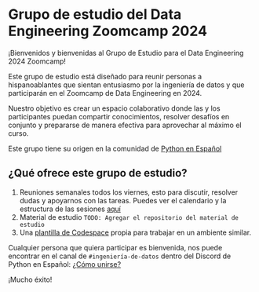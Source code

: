 # Grupo de estudio del Data Engineering Zoomcamp 2024

¡Bienvenidos y bienvenidas al Grupo de Estudio para el Data Engineering 2024 Zoomcamp!

Este grupo de estudio está diseñado para reunir personas a hispanoablantes que sientan entusiasmo por la ingeniería de datos y que participarán en el Zoomcamp de Data Engineering en 2024.

Nuestro objetivo es crear un espacio colaborativo donde las y los participantes puedan compartir conocimientos, resolver desafíos en conjunto y prepararse de manera efectiva para aprovechar al máximo el curso.

Este grupo tiene su origen en la comunidad de [Python en Español](https://hablemospython.dev/)


## ¿Qué ofrece este grupo de estudio?

1. Reuniones semanales todos los viernes, esto para discutir, resolver dudas y apoyarnos con las tareas. Puedes ver el calendario y la estructura de las sesiones [aquí](https://github.com/grupo-de-estudio-ingenieria-de-datos/.github/blob/main/sesiones-estudio.md)
1. Material de estudio `TODO: Agregar el repositorio del material de estudio`
1. Una [plantilla de Codespace](https://github.com/grupo-de-estudio-ingenieria-de-datos/plantilla-codespaces) propia para trabajar en un ambiente similar.

Cualquier persona que quiera participar es bienvenida, nos puede encontrar en el canal de `#ingeniería-de-datos` dentro del Discord de Python en Español: [¿Cómo unirse?](https://github.com/grupo-de-estudio-ingenieria-de-datos/.github/blob/main/discord/como-unirse-a-discord.md)

¡Mucho éxito!
